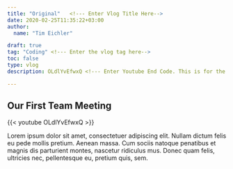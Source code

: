 ```yaml
---
title: "Original"   <!--- Enter Vlog Title Here-->
date: 2020-02-25T11:35:22+03:00
author:
  name: "Tim Eichler"

draft: true
tag: "Coding" <!--- Enter the vlog tag here-->
toc: false
type: vlog
description: OLdlYvEfwxQ <!--- Enter Youtube End Code. This is for the thumbnails-->

---
```



## Our First Team Meeting

{{< youtube OLdlYvEfwxQ >}}





Lorem ipsum dolor sit amet, consectetuer adipiscing elit. Nullam dictum felis eu pede mollis pretium. Aenean massa. Cum sociis natoque penatibus et magnis dis parturient montes, nascetur ridiculus mus. Donec quam felis, ultricies nec, pellentesque eu, pretium quis, sem.
